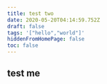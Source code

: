 ```yaml
---
title: test two
date: 2020-05-20T04:14:59.752Z
draft: false
tags: '["hello","world"]'
hiddenFromHomePage: false
toc: false
---
```

## test me